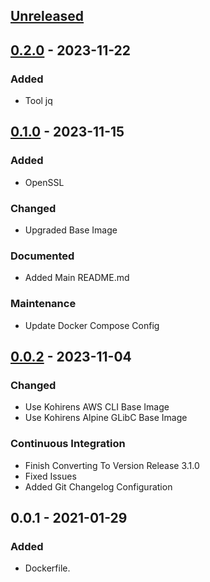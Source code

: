 <a name="unreleased"></a>
## [Unreleased]


<a name="0.2.0"></a>
## [0.2.0] - 2023-11-22
### Added
- Tool jq


<a name="0.1.0"></a>
## [0.1.0] - 2023-11-15
### Added
- OpenSSL

### Changed
- Upgraded Base Image

### Documented
- Added Main README.md

### Maintenance
- Update Docker Compose Config


<a name="0.0.2"></a>
## [0.0.2] - 2023-11-04
### Changed
- Use Kohirens AWS CLI Base Image
- Use Kohirens Alpine GLibC Base Image

### Continuous Integration
- Finish Converting To Version Release 3.1.0
- Fixed Issues
- Added Git Changelog Configuration


<a name="0.0.1"></a>
## 0.0.1 - 2021-01-29
### Added
- Dockerfile.


[Unreleased]: https://github.com/kohirens/docker-circleci-aws-iac-tf/compare/0.2.0...HEAD
[0.2.0]: https://github.com/kohirens/docker-circleci-aws-iac-tf/compare/0.1.0...0.2.0
[0.1.0]: https://github.com/kohirens/docker-circleci-aws-iac-tf/compare/0.0.2...0.1.0
[0.0.2]: https://github.com/kohirens/docker-circleci-aws-iac-tf/compare/0.0.1...0.0.2
